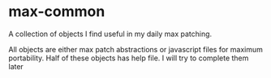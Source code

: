 max-common
==========

A collection of objects I find useful in my daily max patching.

All objects are either max patch abstractions or javascript files for maximum portability. Half of these objects has help file. I will try to complete them later
